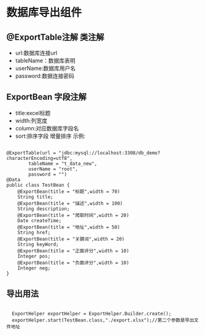 # 数据库导出组件
## @ExportTable注解 类注解
- url:数据库连接url
- tableName：数据库表明
- userName:数据库用户名
- password:数据连接密码
## ExportBean 字段注解
- title:excel标题
- width:列宽度
- column:对应数据库字段名
- sort:排序字段 增量排序
示例:
<pre><code>
@ExportTable(url = "jdbc:mysql://localhost:3308/db_demo?characterEncoding=utf8",
        tableName = "t_data_new",
        userName = "root",
        password = "")
@Data
public class TestBean {
    @ExportBean(title = "标题",width = 70)
    String title;
    @ExportBean(title = "描述",width = 100)
    String description;
    @ExportBean(title = "爬取时间",width = 20)
    Date createTime;
    @ExportBean(title = "地址",width = 50)
    String href;
    @ExportBean(title = "关键词",width = 20)
    String keyWord;
    @ExportBean(title = "正面评分",width = 10)
    Integer pos;
    @ExportBean(title = "负面评分",width = 10)
    Integer neg;
}
</code></pre>

## 导出用法
<pre><code>
  ExportHelper exportHelper = ExportHelper.Builder.create();
  exportHelper.start(TestBean.class,"./export.xlsx");//第二个参数是导出文件地址
</code></pre>

